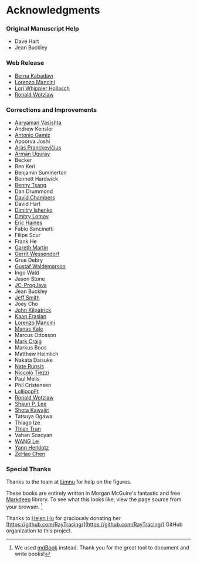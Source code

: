 # Acknowledgments

### Original Manuscript Help

- Dave Hart
- Jean Buckley

### Web Release

- [Berna Kabadayı](https://github.com/bernakabadayi)
- [Lorenzo Mancini](https://github.com/lmancini)
- [Lori Whippler Hollasch](https://github.com/lorihollasch)
- [Ronald Wotzlaw](https://github.com/ronaldfw)

### Corrections and Improvements

- [Aaryaman Vasishta](https://github.com/jammm)
- Andrew Kensler
- [Antonio Gamiz](https://github.com/antoniogamiz)
- Apoorva Joshi
- [Aras Pranckevičius](https://github.com/aras-p)
- [Arman Uguray](https://github.com/armansito)
- Becker
- Ben Kerl
- Benjamin Summerton
- Bennett Hardwick
- [Benny Tsang](https://bthtsang.github.io/)
- Dan Drummond
- [David Chambers](https://github.com/dafhi)
- David Hart
- [Dimitry Ishenko](https://github.com/dimitry-ishenko)
- [Dmitry Lomov](https://github.com/mu-lambda)
- [Eric Haines](https://github.com/erich666)
- Fabio Sancinetti
- Filipe Scur
- Frank He
- [Gareth Martin](https://github.com/TheThief)
- [Gerrit Wessendorf](https://github.com/celeph)
- Grue Debry
- [Gustaf Waldemarson](https://github.com/xaldew)
- Ingo Wald
- Jason Stone
- [JC-ProgJava](https://github.com/JC-ProgJava)
- Jean Buckley
- [Jeff Smith](https://github.com/whydoubt)
- Joey Cho
- [John Kilpatrick](https://github.com/rjkilpatrick)
- [Kaan Eraslan](https://github.com/D-K-E)
- [Lorenzo Mancini](https://github.com/lmancini)
- [Manas Kale](https://github.com/manas96)
- Marcus Ottosson
- [Mark Craig](https://github.com/mrmcsoftware)
- Markus Boos
- Matthew Heimlich
- Nakata Daisuke
- [Nate Rupsis](https://github.com/rupsis)
- [Niccolò Tiezzi](https://github.com/niccolot)
- Paul Melis
- Phil Cristensen
- [LollipopFt](https://github.com/LollipopFt)
- [Ronald Wotzlaw](https://github.com/ronaldfw)
- [Shaun P. Lee](https://github.com/shaunplee)
- [Shota Kawajiri](https://github.com/estshorter)
- Tatsuya Ogawa
- Thiago Ize
- [Thien Tran](https://github.com/gau-nernst)
- Vahan Sosoyan
- [WANG Lei](https://github.com/wlbksy)
- [Yann Herklotz](https://github.com/ymherklotz)
- [ZeHao Chen](https://github.com/oxine)

### Special Thanks

Thanks to the team at [Limnu](https://limnu.com/) for help on the figures.

These books are entirely written in Morgan McGuire's fantastic and free [Markdeep](https://casual-effects.com/markdeep/) library. To see what this looks like, view the page source from your browser. [^15a]

[^15a]: We used [mdBook](https://github.com/rust-lang/mdBook) instead. Thank you for the great tool to document and write books!

Thanks to [Helen Hu](https://github.com/hhu) for graciously donating her [https://github.com/RayTracing/](https://github.com/RayTracing/) GitHub organization to this project.
